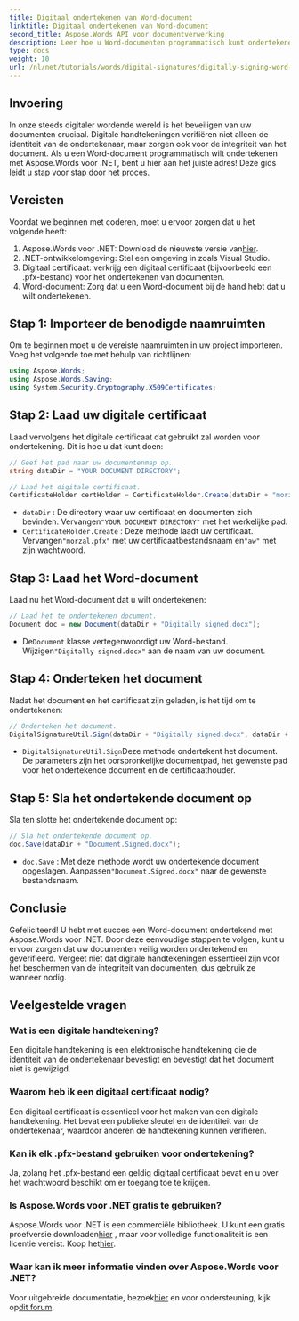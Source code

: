 ```yaml
---
title: Digitaal ondertekenen van Word-document
linktitle: Digitaal ondertekenen van Word-document
second_title: Aspose.Words API voor documentverwerking
description: Leer hoe u Word-documenten programmatisch kunt ondertekenen met Aspose.Words voor .NET in deze uitgebreide stapsgewijze handleiding.
type: docs
weight: 10
url: /nl/net/tutorials/words/digital-signatures/digitally-signing-word-document/
---
```

## Invoering

In onze steeds digitaler wordende wereld is het beveiligen van uw documenten cruciaal. Digitale handtekeningen verifiëren niet alleen de identiteit van de ondertekenaar, maar zorgen ook voor de integriteit van het document. Als u een Word-document programmatisch wilt ondertekenen met Aspose.Words voor .NET, bent u hier aan het juiste adres! Deze gids leidt u stap voor stap door het proces.

## Vereisten

Voordat we beginnen met coderen, moet u ervoor zorgen dat u het volgende heeft:

1.  Aspose.Words voor .NET: Download de nieuwste versie van[hier](https://releases.aspose.com/words/net/).
2. .NET-ontwikkelomgeving: Stel een omgeving in zoals Visual Studio.
3. Digitaal certificaat: verkrijg een digitaal certificaat (bijvoorbeeld een .pfx-bestand) voor het ondertekenen van documenten.
4. Word-document: Zorg dat u een Word-document bij de hand hebt dat u wilt ondertekenen.

## Stap 1: Importeer de benodigde naamruimten

Om te beginnen moet u de vereiste naamruimten in uw project importeren. Voeg het volgende toe met behulp van richtlijnen:

```csharp
using Aspose.Words;
using Aspose.Words.Saving;
using System.Security.Cryptography.X509Certificates;
```

## Stap 2: Laad uw digitale certificaat

Laad vervolgens het digitale certificaat dat gebruikt zal worden voor ondertekening. Dit is hoe u dat kunt doen:

```csharp
// Geef het pad naar uw documentenmap op.
string dataDir = "YOUR DOCUMENT DIRECTORY";

// Laad het digitale certificaat.
CertificateHolder certHolder = CertificateHolder.Create(dataDir + "morzal.pfx", "aw");
```

- `dataDir` : De directory waar uw certificaat en documenten zich bevinden. Vervangen`"YOUR DOCUMENT DIRECTORY"` met het werkelijke pad.
- `CertificateHolder.Create` : Deze methode laadt uw certificaat. Vervangen`"morzal.pfx"` met uw certificaatbestandsnaam en`"aw"` met zijn wachtwoord.

## Stap 3: Laad het Word-document

Laad nu het Word-document dat u wilt ondertekenen:

```csharp
// Laad het te ondertekenen document.
Document doc = new Document(dataDir + "Digitally signed.docx");
```

-  De`Document` klasse vertegenwoordigt uw Word-bestand. Wijzigen`"Digitally signed.docx"` aan de naam van uw document.

## Stap 4: Onderteken het document

Nadat het document en het certificaat zijn geladen, is het tijd om te ondertekenen:

```csharp
// Onderteken het document.
DigitalSignatureUtil.Sign(dataDir + "Digitally signed.docx", dataDir + "Document.Signed.docx", certHolder);
```

- `DigitalSignatureUtil.Sign`Deze methode ondertekent het document. De parameters zijn het oorspronkelijke documentpad, het gewenste pad voor het ondertekende document en de certificaathouder.

## Stap 5: Sla het ondertekende document op

Sla ten slotte het ondertekende document op:

```csharp
// Sla het ondertekende document op.
doc.Save(dataDir + "Document.Signed.docx");
```

- `doc.Save` : Met deze methode wordt uw ondertekende document opgeslagen. Aanpassen`"Document.Signed.docx"` naar de gewenste bestandsnaam.

## Conclusie

Gefeliciteerd! U hebt met succes een Word-document ondertekend met Aspose.Words voor .NET. Door deze eenvoudige stappen te volgen, kunt u ervoor zorgen dat uw documenten veilig worden ondertekend en geverifieerd. Vergeet niet dat digitale handtekeningen essentieel zijn voor het beschermen van de integriteit van documenten, dus gebruik ze wanneer nodig.

## Veelgestelde vragen

### Wat is een digitale handtekening?
Een digitale handtekening is een elektronische handtekening die de identiteit van de ondertekenaar bevestigt en bevestigt dat het document niet is gewijzigd.

### Waarom heb ik een digitaal certificaat nodig?
Een digitaal certificaat is essentieel voor het maken van een digitale handtekening. Het bevat een publieke sleutel en de identiteit van de ondertekenaar, waardoor anderen de handtekening kunnen verifiëren.

### Kan ik elk .pfx-bestand gebruiken voor ondertekening?
Ja, zolang het .pfx-bestand een geldig digitaal certificaat bevat en u over het wachtwoord beschikt om er toegang toe te krijgen.

### Is Aspose.Words voor .NET gratis te gebruiken?
 Aspose.Words voor .NET is een commerciële bibliotheek. U kunt een gratis proefversie downloaden[hier](https://releases.aspose.com/) , maar voor volledige functionaliteit is een licentie vereist. Koop het[hier](https://purchase.aspose.com/buy).

### Waar kan ik meer informatie vinden over Aspose.Words voor .NET?
 Voor uitgebreide documentatie, bezoek[hier](https://reference.aspose.com/words/net/) en voor ondersteuning, kijk op[dit forum](https://forum.aspose.com/c/words/8).